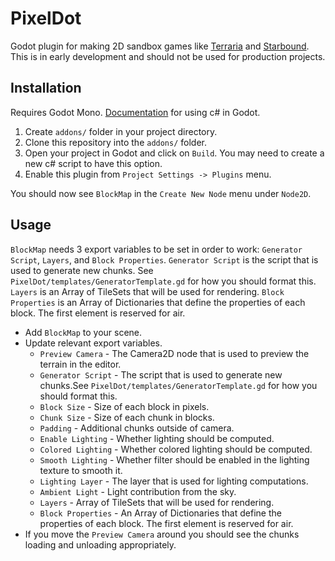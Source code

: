 # PixelDot

Godot plugin for making 2D sandbox games like [Terraria](https://en.wikipedia.org/wiki/Terraria) and [Starbound](https://en.wikipedia.org/wiki/Starbound). This is in early development and should not be used for production projects.

## Installation

Requires Godot Mono. [Documentation](https://docs.godotengine.org/en/stable/getting_started/scripting/c_sharp/c_sharp_basics.html) for using c# in Godot.

1. Create `addons/` folder in your project directory.
2. Clone this repository into the `addons/` folder.
3. Open your project in Godot and click on `Build`. You may need to create a new c# script to have this option.
4. Enable this plugin from `Project Settings -> Plugins` menu.

You should now see `BlockMap` in the `Create New Node` menu under `Node2D`.

## Usage

`BlockMap` needs 3 export variables to be set in order to work: `Generator Script`, `Layers`, and `Block Properties`. `Generator Script` is the script that is used to generate new chunks. See `PixelDot/templates/GeneratorTemplate.gd` for how you should format this. `Layers` is an Array of TileSets that will be used for rendering. `Block Properties` is an Array of Dictionaries that define the properties of each block. The first element is reserved for air.

- Add `BlockMap` to your scene.
- Update relevant export variables.
    - `Preview Camera` - The Camera2D node that is used to preview the terrain in the editor.
    - `Generator Script` - The script that is used to generate new chunks.See `PixelDot/templates/GeneratorTemplate.gd` for how you should format this.
    - `Block Size` - Size of each block in pixels.
    - `Chunk Size` - Size of each chunk in blocks.
    - `Padding` - Additional chunks outside of camera.
    - `Enable Lighting` - Whether lighting should be computed.
    - `Colored Lighting` - Whether colored lighting should be computed.
    - `Smooth Lighting` - Whether filter should be enabled in the lighting texture to smooth it.
    - `Lighting Layer` - The layer that is used for lighting computations.
    - `Ambient Light` - Light contribution from the sky.
    - `Layers` - Array of TileSets that will be used for rendering.
    - `Block Properties` - An Array of Dictionaries that define the properties of each block. The first element is reserved for air.
- If you move the `Preview Camera` around you should see the chunks loading and unloading appropriately.
